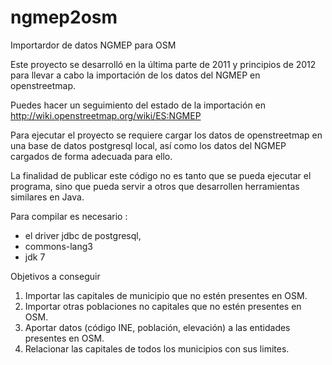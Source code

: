 ngmep2osm
=========

Importardor de datos NGMEP para OSM

Este proyecto se desarrolló en la última parte de 2011 y principios de 2012 para llevar a cabo la importación
de los datos del NGMEP en openstreetmap.

Puedes hacer un seguimiento del estado de la importación en http://wiki.openstreetmap.org/wiki/ES:NGMEP

Para ejecutar el proyecto se requiere cargar los datos de openstreetmap en una base de datos postgresql local, 
así como los datos del NGMEP cargados de forma adecuada para ello.

La finalidad de publicar este código no es tanto que se pueda ejecutar el programa, sino que pueda servir a otros 
que desarrollen herramientas similares en Java.

Para compilar es necesario :
- el driver jdbc de postgresql,
- commons-lang3
- jdk 7

Objetivos a conseguir
1. Importar las capitales de municipio que no estén presentes en OSM.
2. Importar otras poblaciones no capitales que no estén presentes en OSM.
3. Aportar datos (código INE, población, elevación) a las entidades presentes en OSM.
4. Relacionar las capitales de todos los municipios con sus limites.